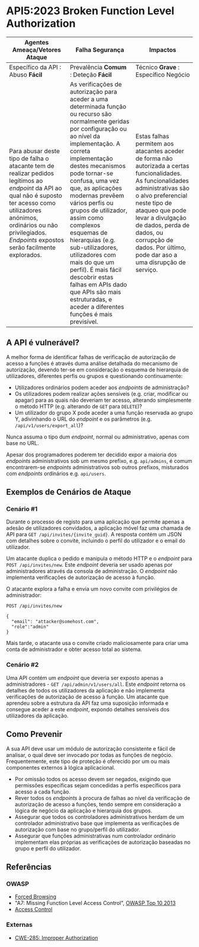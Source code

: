 # API5:2023 Broken Function Level Authorization

| Agentes Ameaça/Vetores Ataque | Falha Segurança | Impactos |
| - | - | - |
| Específico da API : Abuso **Fácil** | Prevalência **Comum** : Deteção **Fácil** | Técnico **Grave** : Específico Negócio |
| Para abusar deste tipo de falha o atacante tem de realizar pedidos legítimos ao _endpoint_ da API ao qual não é suposto ter acesso como utilizadores anónimos, ordinários ou não privilegiados. _Endpoints_ expostos serão facilmente explorados. | As verificações de autorização para aceder a uma determinada função ou recurso são normalmente geridas por configuração ou ao nível da implementação. A correta implementação destes mecanismos pode tornar-se confusa, uma vez que, as aplicações modernas prevêem vários perfis ou grupos de utilizador, assim como complexos esquemas de hierarquias (e.g. sub-utilizadores, utilizadores com mais do que um perfil). É mais fácil descobrir estas falhas em APIs dado que APIs são mais estruturadas, e aceder a diferentes funções é mais previsível. | Estas falhas permitem aos atacantes aceder de forma não autorizada a certas funcionalidades. As funcionalidades administrativas são o alvo preferencial neste tipo de ataqueo que pode levar a divulgação de dados, perda de dados, ou corrupção de dados. Por último, pode dar aso a uma disrupção de serviço. |

## A API é vulnerável?

A melhor forma de identificar falhas de verificação de autorização de acesso a
funções é através duma análise detalhada do mecanismo de autorização, devendo
ter-se em consideração o esquema de hierarquia de utilizadores, diferentes
perfis ou grupos e questionando continuamente:

* Utilizadores ordinários podem aceder aos _endpoints_ de administração?
* Os utilizadores podem realizar ações sensíveis (e.g. criar, modificar ou
  apagar) para as quais não deveriam ter acesso, alterando simplesmente o método
  HTTP (e.g. alterando de `GET` para `DELETE`)?
* Um utilizador do grupo X pode aceder a uma função reservada ao grupo Y,
  adivinhando o URL do _endpoint_ e os parâmetros (e.g.
  `/api/v1/users/export_all`)?

Nunca assuma o tipo dum _endpoint_, normal ou administrativo, apenas com base no
URL.

Apesar dos programadores poderem ter decidido expor a maioria dos _endpoints_
administrativos sob um mesmo prefixo, e.g. `api/admins`, é comum encontrarem-se
_endpoints_ administrativos sob outros prefixos, misturados com _endpoints_
ordinários e.g. `api/users`.

## Exemplos de Cenários de Ataque

### Cenário #1

Durante o processo de registo para uma aplicação que permite apenas a adesão 
de utilizadores convidados, a aplicação móvel faz uma chamada de API para 
`GET /api/invites/{invite_guid}`. A resposta contém um JSON com detalhes sobre 
o convite, incluindo o perfil do utilizador e o email do utilizador.

Um atacante duplica o pedido e manipula o método HTTP e o _endpoint_ para 
`POST /api/invites/new`. Este _endpoint_ deveria ser usado apenas por 
administradores através da consola de administração. O _endpoint_ não implementa 
verificações de autorização de acesso à função.

O atacante explora a falha e envia um novo convite com privilégios de 
administrador:

```
POST /api/invites/new

{
  "email": "attacker@somehost.com",
  "role":"admin"
}
```

Mais tarde, o atacante usa o convite criado maliciosamente para criar uma conta 
de administrador e obter acesso total ao sistema.

### Cenário #2

Uma API contém um _endpoint_ que deveria ser exposto apenas a administradores - 
`GET /api/admin/v1/users/all`. Este _endpoint_ retorna os detalhes de todos os 
utilizadores da aplicação e não implementa verificações de autorização de acesso 
à função. Um atacante que aprendeu sobre a estrutura da API faz uma suposição 
informada e consegue aceder a este _endpoint_, expondo detalhes sensíveis dos 
utilizadores da aplicação.

## Como Prevenir

A sua API deve usar um módulo de autorização consistente e fácil de analisar, o
qual deve ser invocado por todas as funções de negócio. Frequentemente, este
tipo de proteção é oferecido por um ou mais componentes externos à lógica
aplicacional.

* Por omissão todos os acesso devem ser negados, exigindo que permissões
  específicas sejam concedidas a perfis específicos para acesso a cada função.
* Rever todos os _endpoints_ à procura de falhas ao nível da verificação de
  autorização de acesso a funções, tendo sempre em consideração a lógica de
  negócio da aplicação e hierarquia dos grupos.
* Assegurar que todos os controladores administrativos herdam de um controlador
  administrativo base que implementa as verificações de autorização com base no
  grupo/perfil do utilizador.
* Assegurar que funções administrativas num controlador ordinário implementam
  elas próprias as verificações de autorização baseadas no grupo e perfil do
  utilizador.

## Referências

### OWASP

* [Forced Browsing][1]
* "A7: Missing Function Level Access Control", [OWASP Top 10 2013][2]
* [Access Control][3]

### Externas

* [CWE-285: Improper Authorization][4]

[1]: https://owasp.org/www-community/attacks/Forced_browsing
[2]: https://github.com/OWASP/Top10/raw/master/2013/OWASP%20Top%2010%20-%202013.pdf
[3]: https://owasp.org/www-community/Access_Control
[4]: https://cwe.mitre.org/data/definitions/285.html
